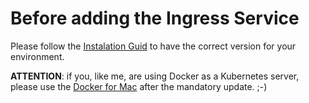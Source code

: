 # Before adding the Ingress Service

Please follow the [Instalation Guid](https://kubernetes.github.io/ingress-nginx/deploy/) to have the correct version for your environment.

**ATTENTION**:
if you, like me, are using Docker as a Kubernetes server, please use the [Docker for Mac](https://kubernetes.github.io/ingress-nginx/deploy/#docker-for-mac) after the mandatory update. ;-)
